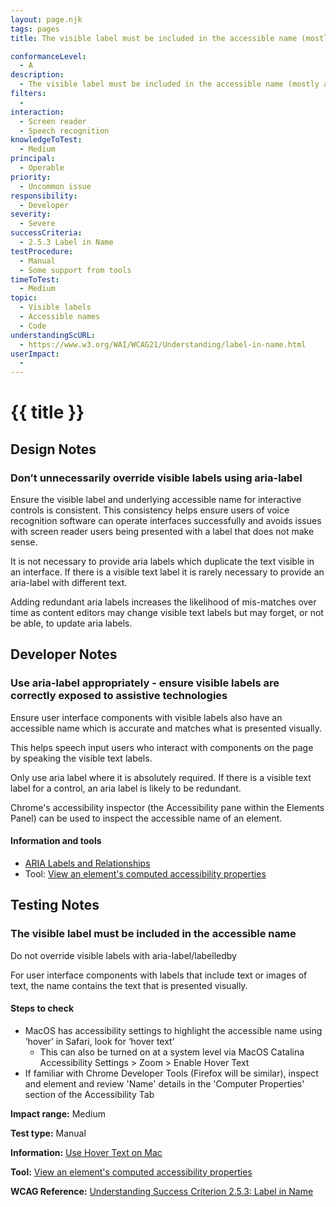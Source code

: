 ```yaml
---
layout: page.njk
tags: pages
title: The visible label must be included in the accessible name (mostly applies to images and where labels are over-ridden)

conformanceLevel:
  - A
description:
  - The visible label must be included in the accessible name (mostly applies to images and where labels are over-ridden)
filters:
  -
interaction:
  - Screen reader
  - Speech recognition
knowledgeToTest:
  - Medium
principal:
  - Operable
priority:
  - Uncommon issue
responsibility:
  - Developer
severity:
  - Severe
successCriteria:
  - 2.5.3 Label in Name
testProcedure:
  - Manual
  - Some support from tools
timeToTest:
  - Medium
topic:
  - Visible labels
  - Accessible names
  - Code
understandingScURL:
  - https://www.w3.org/WAI/WCAG21/Understanding/label-in-name.html
userImpact:
  -
---
```


# {{ title }}

## Design Notes

### Don’t unnecessarily override visible labels using aria-label

Ensure the visible label and underlying accessible name for interactive controls is consistent. This consistency helps ensure users of voice recognition software can operate interfaces successfully and avoids issues with screen reader users being presented with a label that does not make sense.

It is not necessary to provide aria labels which duplicate the text visible in an interface. If there is a visible text label it is rarely necessary to provide an aria-label with different text.

Adding redundant aria labels increases the likelihood of mis-matches over time as content editors may change visible text labels but may forget, or not be able, to update aria labels.

## Developer Notes

### Use aria-label appropriately - ensure visible labels are correctly exposed to assistive technologies

Ensure user interface components with visible labels also have an accessible name which is accurate and matches what is presented visually.

This helps speech input users who interact with components on the page by speaking the visible text labels.

Only use aria label where it is absolutely required. If there is a visible text label for a control, an aria label is likely to be redundant.

Chrome's accessibility inspector (the Accessibility pane within the Elements Panel) can be used to inspect the accessible name of an element.

#### Information and tools

- [ARIA Labels and Relationships](https://developers.google.com/web/fundamentals/accessibility/semantics-aria/aria-labels-and-relationships)
- Tool: [View an element's computed accessibility properties](https://developers.google.com/web/tools/chrome-devtools/accessibility/reference#computed)

## Testing Notes

### The visible label must be included in the accessible name

Do not override visible labels with aria-label/labelledby

For user interface components with labels that include text or images of text, the name contains the text that is presented visually.

#### Steps to check

- MacOS has accessibility settings to highlight the accessible name using ‘hover’ in Safari, look for ‘hover text’
    - This can also be turned on at a system level via MacOS Catalina Accessibility Settings > Zoom > Enable Hover Text
- If familiar with Chrome Developer Tools (Firefox will be similar), inspect and element and review 'Name' details in the 'Computer Properties' section of the Accessibility Tab

**Impact range:** Medium

**Test type:** Manual

**Information:** [Use Hover Text on Mac](https://support.apple.com/lv-lv/guide/mac-help/mchlb203bc78/mac)

**Tool:** [View an element's computed accessibility properties](https://developers.google.com/web/tools/chrome-devtools/accessibility/reference#computed)

**WCAG Reference:** [Understanding Success Criterion 2.5.3: Label in Name](https://www.w3.org/WAI/WCAG21/Understanding/label-in-name.html)
